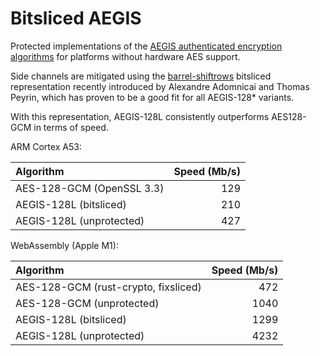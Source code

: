 # Bitsliced AEGIS

Protected implementations of the [AEGIS authenticated encryption algorithms](https://cfrg.github.io/draft-irtf-cfrg-aegis-aead/draft-irtf-cfrg-aegis-aead.html) for platforms without hardware AES support.

Side channels are mitigated using the [barrel-shiftrows](https://eprint.iacr.org/2020/1123.pdf) bitsliced representation recently introduced by Alexandre Adomnicai and Thomas Peyrin, which has proven to be a good fit for all AEGIS-128* variants.

With this representation, AEGIS-128L consistently outperforms AES128-GCM in terms of speed.

ARM Cortex A53:

| Algorithm                 | Speed (Mb/s) |
| :------------------------ | -----------: |
| AES-128-GCM (OpenSSL 3.3) |          129 |
| AEGIS-128L (bitsliced)    |          210 |
| AEGIS-128L (unprotected)  |          427 |

WebAssembly (Apple M1):

| Algorithm                            | Speed (Mb/s) |
| :----------------------------------- | -----------: |
| AES-128-GCM (rust-crypto, fixsliced) |          472 |
| AES-128-GCM (unprotected)            |         1040 |
| AEGIS-128L (bitsliced)               |         1299 |
| AEGIS-128L (unprotected)             |         4232 |
